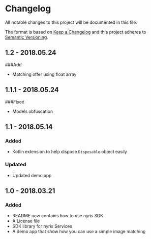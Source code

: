# Changelog
All notable changes to this project will be documented in this file.

The format is based on [Keep a Changelog](http://keepachangelog.com/en/1.0.0/)
and this project adheres to [Semantic Versioning](http://semver.org/spec/v2.0.0.html).

## 1.2 - 2018.05.24
###Add
- Matching offer using float array

## 1.1.1 - 2018.05.24
###Fixed 
- Models obfuscation 
 
## 1.1 - 2018.05.14
### Added
- Kotlin extension to help dispose `Disposable` object easily

### Updated
- Updated demo app

## 1.0 - 2018.03.21
### Added
- README now contains how to use nyris SDK
- A License file
- SDK library for nyris Services
- A demo app that show how you can use a simple image matching